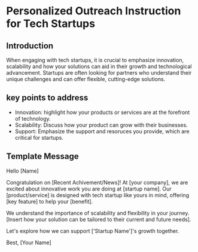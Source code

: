 # Personalized Outreach Instruction for Tech Startups

## Introduction
When engaging with tech startups, it is crucial to emphasize innovation, scalability and how your solutions can aid in their growth and technological advancement. Startups are often looking for partners who understand their unique challenges and can offer flexible, cutting-edge solutions.

## key points to address
- Innovation: highlight how your products or services are at the forefront of technology.
- Scalability: Discuss how your product can grow with their businesses.
- Support: Emphasize the support and resoruces you provide, which are critical for startups.

## Template Message
Hello [Name]

Congratulation on [Recent Achivement/News]! At [your company], we are excited about innovative work you are doing at [startup name]. Our [product/service] is designed with tech startup like yours in mind, offering [key feature] to help your [benefit].

We understand the importance of scalability and flexibility in your journey. [Insert how your solution can be tailored to their current and future needs].

Let's explore how we can support ['Startup Name']'s growth together.

Best,
[Your Name]

